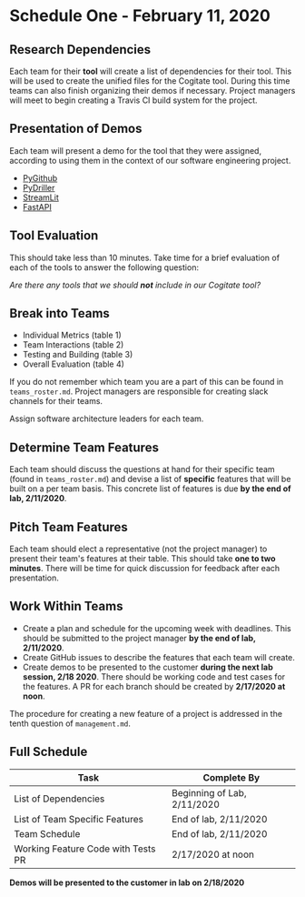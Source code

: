 # Schedule One - February 11, 2020

## Research Dependencies
Each team for their **tool** will create a list of dependencies for their tool. This will be used to create the unified files for the Cogitate tool. During this time teams can also finish organizing their demos if necessary. Project managers will meet to begin creating a Travis CI build system for the project.

## Presentation of Demos

Each team will present a demo for the tool that they were assigned, according to
using them in the context of our software engineering project.

- [PyGithub](https://pygithub.readthedocs.io/en/latest/introduction.html)
- [PyDriller](https://pydriller.readthedocs.io/en/latest/)
- [StreamLit](https://docs.streamlit.io/)
- [FastAPI](https://fastapi.tiangolo.com/)

## Tool Evaluation

This should take less than 10 minutes. Take time for a brief evaluation of each of the tools to answer the following question:

_Are there any tools that we should **not** include in our Cogitate tool?_

## Break into Teams

- Individual Metrics (table 1)
- Team Interactions (table 2)
- Testing and Building (table 3)
- Overall Evaluation (table 4)

If you do not remember which team you are a part of this can be found in
`teams_roster.md`. Project managers are responsible for creating slack channels
for their teams.

<!-- Each team should **elect a representative** to work on creating a code base that
will access data from GitHub to use as a basis for our team features. While
representatives are working, the teams will discuss features. This should be
completed by **2/13/2020 by midnight**. -->

Assign software architecture leaders for each team.

## Determine Team Features

Each team should discuss the questions at hand for their specific team (found in
`teams_roster.md`) and devise a list of **specific** features that will be built
on a per team basis. This concrete list of features is due
**by the end of lab, 2/11/2020**.

## Pitch Team Features

Each team should elect a representative (not the project manager) to present their
team's features at their table. This should take **one to two minutes**. There
will be time for quick discussion for feedback after each presentation.

## Work Within Teams

- Create a plan and schedule for the upcoming week with deadlines. This should be
submitted to the project manager **by the end of lab, 2/11/2020**.
- Create GitHub issues to describe the features that each team will create.
- Create demos to be presented to the customer **during the next lab session, 2/18
2020**. There should be working code and test cases for the features. A PR for
each branch should be created by **2/17/2020 at noon**.

The procedure for creating a new feature of a project is addressed in the tenth question of `management.md`.

## Full Schedule

Task | Complete By
---- | -----------
List of Dependencies | Beginning of Lab, 2/11/2020
List of Team Specific Features | End of lab, 2/11/2020
Team Schedule | End of lab, 2/11/2020
Working Feature Code with Tests PR | 2/17/2020 at noon

**Demos will be presented to the customer in lab on 2/18/2020**
